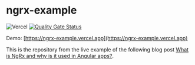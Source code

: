 # ngrx-example

![Vercel](http://therealsujitk-vercel-badge.vercel.app/?app=ngrx-example)
[![Quality Gate Status](https://sonarcloud.io/api/project_badges/measure?project=bitsmuggler_ngrx-example&metric=alert_status)](https://sonarcloud.io/summary/new_code?id=bitsmuggler_ngrx-example)

Demo: [https://ngrx-example.vercel.app](https://ngrx-example.vercel.app)

This is the repository from the live example of the following blog post [What is NgRx and why is it used in Angular apps?](https://www.workingsoftware.dev/what-is-ngrx-and-why-is-it-used-in-angular/).
